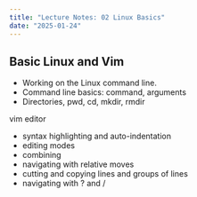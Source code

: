 ```yaml
---
title: "Lecture Notes: 02 Linux Basics"
date: "2025-01-24"
---
```




## Basic Linux and Vim

 - Working on the Linux command line.
 - Command line basics: command, arguments
 - Directories, pwd, cd, mkdir, rmdir

vim editor

 - syntax highlighting and auto-indentation
 - editing modes
 - combining 
 - navigating with relative moves
 - cutting and copying lines and groups of lines
 - navigating with ? and /

